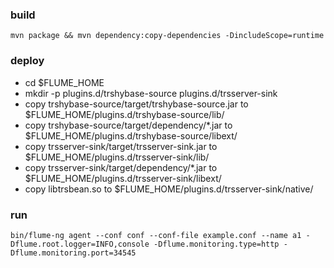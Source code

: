 ### build
    mvn package && mvn dependency:copy-dependencies -DincludeScope=runtime

### deploy
* cd $FLUME_HOME
* mkdir -p plugins.d/trshybase-source plugins.d/trsserver-sink
* copy trshybase-source/target/trshybase-source.jar to $FLUME_HOME/plugins.d/trshybase-source/lib/
* copy trshybase-source/target/dependency/*.jar to $FLUME_HOME/plugins.d/trshybase-source/libext/
* copy trsserver-sink/target/trsserver-sink.jar to $FLUME_HOME/plugins.d/trsserver-sink/lib/
* copy trsserver-sink/target/dependency/*.jar to $FLUME_HOME/plugins.d/trsserver-sink/libext/
* copy libtrsbean.so to $FLUME_HOME/plugins.d/trsserver-sink/native/

### run

    bin/flume-ng agent --conf conf --conf-file example.conf --name a1 -Dflume.root.logger=INFO,console -Dflume.monitoring.type=http -Dflume.monitoring.port=34545
